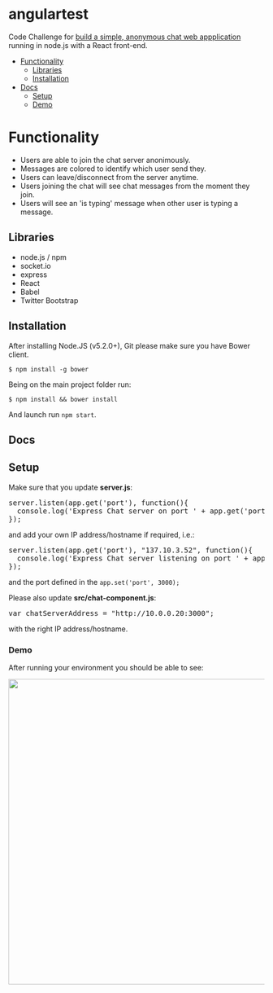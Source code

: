 # angulartest

Code Challenge for [build a simple, anonymous chat web appplication](./Code_Challenge.pdf) running in node.js with a React front-end.

- [Functionality](#functionality)
  - [Libraries](#libraries)
  - [Installation](#installation)
- [Docs](#docs)
  - [Setup](#setup)
  - [Demo](#demo)


# Functionality
  - Users are able to join the chat server anonimously.
  - Messages are colored to identify which user send they.
  - Users can leave/disconnect from the server anytime.
  - Users joining the chat will see chat messages from the moment they join.
  - Users will see an 'is typing' message when other user is typing a message.


## Libraries

  - node.js / npm
  - socket.io
  - express
  - React
  - Babel
  - Twitter Bootstrap


## Installation

After installing Node.JS (v5.2.0+), Git please make sure you have Bower client.

<code>$ npm install -g bower</code>

Being on the main project folder run:

<code>$ npm install && bower install</code>

And launch run <code>npm start</code>.


## Docs

## Setup

Make sure that you update <strong>server.js</strong>:
<pre>server.listen(app.get('port'), function(){
  console.log('Express Chat server on port ' + app.get('port'));
});</pre>
and add your own IP address/hostname if required, i.e.:
<pre>server.listen(app.get('port'), "137.10.3.52", function(){
  console.log('Express Chat server listening on port ' + app.get('port'));
});</pre>
and the port defined in the <code>app.set('port', 3000);</code>

Please also update <strong>src/chat-component.js</strong>:
<pre>var chatServerAddress = "http://10.0.0.20:3000";</pre>
with the right IP address/hostname.


### Demo

After running your environment you should be able to see:

<img src="https://www.dropbox.com/s/zqsqrmnahslecry/screen.png?dl=1" width="600" />






